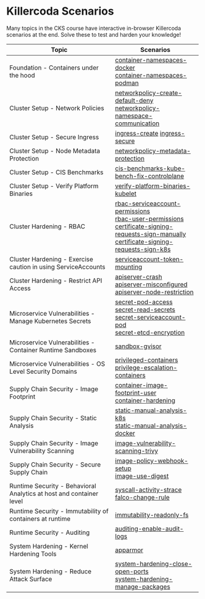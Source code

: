 # Killercoda Scenarios

Many topics in the CKS course have interactive in-browser Killercoda scenarios at the end. Solve these to test and harden your knowledge!

| Topic | Scenarios |
| -------- | ------- |
| Foundation - Containers under the hood | [container-namespaces-docker](https://killercoda.com/killer-shell-cks/scenario/container-namespaces-docker) <br> [container-namespaces-podman](https://killercoda.com/killer-shell-cks/scenario/container-namespaces-podman) |
| Cluster Setup - Network Policies | [networkpolicy-create-default-deny](https://killercoda.com/killer-shell-cks/scenario/networkpolicy-create-default-deny) <br> [networkpolicy-namespace-communication](https://killercoda.com/killer-shell-cks/scenario/networkpolicy-namespace-communication) |
| Cluster Setup - Secure Ingress | [ingress-create](https://killercoda.com/killer-shell-cks/scenario/ingress-create) [ingress-secure](https://killercoda.com/killer-shell-cks/scenario/ingress-secure) |
| Cluster Setup - Node Metadata Protection | [networkpolicy-metadata-protection](https://killercoda.com/killer-shell-cks/scenario/networkpolicy-metadata-protection) |
| Cluster Setup - CIS Benchmarks | [cis-benchmarks-kube-bench-fix-controlplane](https://killercoda.com/killer-shell-cks/scenario/cis-benchmarks-kube-bench-fix-controlplane) |
| Cluster Setup - Verify Platform Binaries | [verify-platform-binaries-kubelet](https://killercoda.com/killer-shell-cks/scenario/verify-platform-binaries-kubelet) |
| Cluster Hardening - RBAC | [rbac-serviceaccount-permissions](https://killercoda.com/killer-shell-cks/scenario/rbac-serviceaccount-permissions) <br> [rbac-user-permissions](https://killercoda.com/killer-shell-cks/scenario/rbac-user-permissions) <br> [certificate-signing-requests-sign-manually](https://killercoda.com/killer-shell-cks/scenario/certificate-signing-requests-sign-manually) <br> [certificate-signing-requests-sign-k8s](https://killercoda.com/killer-shell-cks/scenario/certificate-signing-requests-sign-k8s) |
| Cluster Hardening - Exercise caution in using ServiceAccounts | [serviceaccount-token-mounting](https://killercoda.com/killer-shell-cks/scenario/serviceaccount-token-mounting) |
| Cluster Hardening - Restrict API Access | [apiserver-crash](https://killercoda.com/killer-shell-cks/scenario/apiserver-crash) <br> [apiserver-misconfigured](https://killercoda.com/killer-shell-cks/scenario/apiserver-misconfigured) <br> [apiserver-node-restriction](https://killercoda.com/killer-shell-cks/scenario/apiserver-node-restriction) |
| Microservice Vulnerabilities - Manage Kubernetes Secrets | [secret-pod-access](https://killercoda.com/killer-shell-cks/scenario/secret-pod-access) <br> [secret-read-secrets](https://killercoda.com/killer-shell-cks/scenario/secret-read-secrets) <br> [secret-serviceaccount-pod](https://killercoda.com/killer-shell-cks/scenario/secret-serviceaccount-pod) <br> [secret-etcd-encryption](https://killercoda.com/killer-shell-cks/scenario/secret-etcd-encryption) |
| Microservice Vulnerabilities - Container Runtime Sandboxes | [sandbox-gvisor](https://killercoda.com/killer-shell-cks/scenario/sandbox-gvisor) |
| Microservice Vulnerabilities - OS Level Security Domains | [privileged-containers](https://killercoda.com/killer-shell-cks/scenario/privileged-containers) <br> [privilege-escalation-containers](https://killercoda.com/killer-shell-cks/scenario/privilege-escalation-containers) |
| Supply Chain Security - Image Footprint | [container-image-footprint-user](https://killercoda.com/killer-shell-cks/scenario/container-image-footprint-user) <br> [container-hardening](https://killercoda.com/killer-shell-cks/scenario/container-hardening) |
| Supply Chain Security - Static Analysis | [static-manual-analysis-k8s](https://killercoda.com/killer-shell-cks/scenario/static-manual-analysis-k8s) <br> [static-manual-analysis-docker](https://killercoda.com/killer-shell-cks/scenario/static-manual-analysis-docker) |
| Supply Chain Security - Image Vulnerability Scanning | [image-vulnerability-scanning-trivy](https://killercoda.com/killer-shell-cks/scenario/image-vulnerability-scanning-trivy) |
| Supply Chain Security - Secure Supply Chain | [image-policy-webhook-setup](https://killercoda.com/killer-shell-cks/scenario/image-policy-webhook-setup) <br> [image-use-digest](https://killercoda.com/killer-shell-cks/scenario/image-use-digest) |
| Runtime Security - Behavioral Analytics at host and container level | [syscall-activity-strace](https://killercoda.com/killer-shell-cks/scenario/syscall-activity-strace) <br> [falco-change-rule](https://killercoda.com/killer-shell-cks/scenario/falco-change-rule) |
| Runtime Security - Immutability of containers at runtime | [immutability-readonly-fs](https://killercoda.com/killer-shell-cks/scenario/immutability-readonly-fs) |
| Runtime Security - Auditing | [auditing-enable-audit-logs](https://killercoda.com/killer-shell-cks/scenario/auditing-enable-audit-logs) |
| System Hardening - Kernel Hardening Tools | [apparmor](https://killercoda.com/killer-shell-cks/scenario/apparmor) |
| System Hardening - Reduce Attack Surface | [system-hardening-close-open-ports](https://killercoda.com/killer-shell-cks/scenario/system-hardening-close-open-ports) <br> [system-hardening-manage-packages](https://killercoda.com/killer-shell-cks/scenario/system-hardening-manage-packages) |
